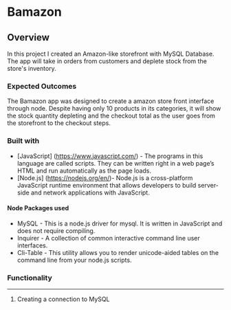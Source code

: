 # Bamazon

## Overview
In this project I created  an Amazon-like storefront with MySQL Database.  The app will take in orders from customers and deplete stock from the store's inventory.


### Expected Outcomes
The Bamazon app was designed to create a amazon store front interface through node. Despite having only 10 products in its categories, it will show the stock quantity depleting and the checkout total as the user goes from the storefront to the checkout steps. 


### Built with

- [JavaScript] (https://www.javascript.com/) - The programs in this language are called scripts. They can be written right in a web page’s HTML and run automatically as the page loads.
- [Node.js] (https://nodejs.org/en/)- Node.js is a cross-platform JavaScript runtime environment that allows developers to build server-side and network applications with JavaScript.

#### Node Packages used
- MySQL - This is a node.js driver for mysql. It is written in JavaScript and does not require compiling.
- Inquirer - A collection of common interactive command line user interfaces.
- Cli-Table - This utility allows you to render unicode-aided tables on the command line from your node.js scripts.


### Functionality
--- 
1. Creating a connection to MySQL

